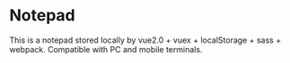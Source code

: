 # Notepad
This is a notepad stored locally by vue2.0 + vuex + localStorage + sass + webpack. Compatible with PC and mobile terminals.
